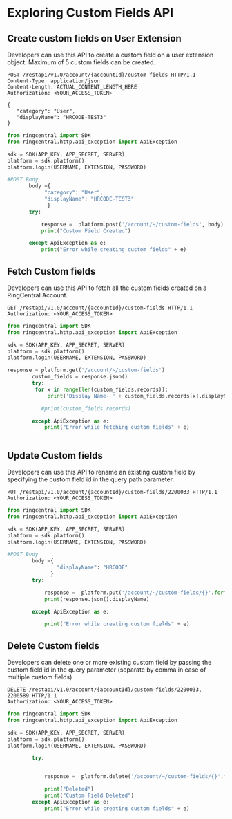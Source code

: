 # Exploring Custom Fields API


## Create custom fields on User Extension

Developers can use this API to create a custom field on a user extension object. Maximum of 5 custom fields can be created.


```HTTP tab="Raw"
POST /restapi/v1.0/account/{accountId}/custom-fields HTTP/1.1
Content-Type: application/json
Content-Length: ACTUAL_CONTENT_LENGTH_HERE
Authorization: <YOUR_ACCESS_TOKEN>

{  
   "category": "User",
   "displayName": "HRCODE-TEST3"
}
```

```python tab="Python"
from ringcentral import SDK
from ringcentral.http.api_exception import ApiException

sdk = SDK(APP_KEY, APP_SECRET, SERVER)
platform = sdk.platform()
platform.login(USERNAME, EXTENSION, PASSWORD)

#POST Body
       body ={
            "category": "User",
            "displayName": "HRCODE-TEST3"
             }
       try:

           response =  platform.post('/account/~/custom-fields', body)
           print("Custom Field Created")

       except ApiException as e:
           print("Error while creating custom fields" + e)

```


## Fetch Custom fields

Developers can use this API to fetch all the custom fields created on a RingCentral Account.

```HTTP tab="Raw"
GET /restapi/v1.0/account/{accountId}/custom-fields HTTP/1.1
Authorization: <YOUR_ACCESS_TOKEN>

```


```python tab="Python"
from ringcentral import SDK
from ringcentral.http.api_exception import ApiException

sdk = SDK(APP_KEY, APP_SECRET, SERVER)
platform = sdk.platform()
platform.login(USERNAME, EXTENSION, PASSWORD)

response = platform.get('/account/~/custom-fields')
        custom_fields = response.json()
        try:
         for x in range(len(custom_fields.records)):
             print('Display Name- ' + custom_fields.records[x].displayName + ' id- ' +custom_fields.records[x].id + ' Category- '+custom_fields.records[x].category + '\n' )

           #print(custom_fields.records)

        except ApiException as e:
            print("Error while fetching custom fields" + e)
        
```

## Update Custom fields

Developers can use this API to rename an existing custom field by specifying the custom field id in the query path parameter.

```HTTP tab="Raw"
PUT /restapi/v1.0/account/{accountId}/custom-fields/2200033 HTTP/1.1
Authorization: <YOUR_ACCESS_TOKEN>

```

```python tab="Python"
from ringcentral import SDK
from ringcentral.http.api_exception import ApiException

sdk = SDK(APP_KEY, APP_SECRET, SERVER)
platform = sdk.platform()
platform.login(USERNAME, EXTENSION, PASSWORD)

#POST Body
        body ={
                "displayName": "HRCODE"
              }
        try:

            response =  platform.put('/account/~/custom-fields/{}'.format(id), body)
            print(response.json().displayName)

        except ApiException as e:

            print("Error while creating custom fields" + e)

```

## Delete Custom fields

Developers can delete one or more existing custom field by passing the custom field id in the query parameter (separate by comma in case of multiple custom fields)


```HTTP tab="Raw"
DELETE /restapi/v1.0/account/{accountId}/custom-fields/2200033, 2200589 HTTP/1.1
Authorization: <YOUR_ACCESS_TOKEN>

```

```python tab="Python"
from ringcentral import SDK
from ringcentral.http.api_exception import ApiException

sdk = SDK(APP_KEY, APP_SECRET, SERVER)
platform = sdk.platform()
platform.login(USERNAME, EXTENSION, PASSWORD)

        try:


            response =  platform.delete('/account/~/custom-fields/{}'.format(id))

            print("Deleted")
            print("Custom Field Deleted")
        except ApiException as e:
            print("Error while creating custom fields" + e)

```
